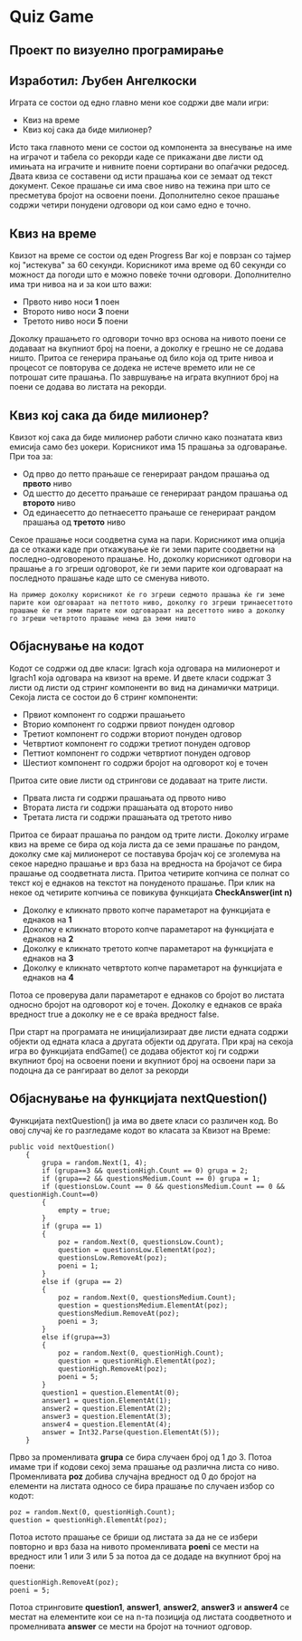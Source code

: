 # Quiz Game
## Проект по визуелно програмирање
## Изработил: Љубен Ангелкоски

Играта се состои од едно главно мени кое содржи две мали игри:

- Квиз на време
- Квиз кој сака да биде милионер?

Исто така главното мени се состои од компонента за внесување на име на играчот и табела со рекорди каде се прикажани две листи од имињата на играчите и нивните поени сортирани во опаѓачки редосед. Двата квиза се составени од исти прашања кои се земаат од текст документ. Секое прашање си има свое ниво на тежина при што се пресметува бројот на освоени поени. Дополнително секое прашање содржи четири понудени одговори од кои само едно е точно.

## Квиз на време

Квизот на време се состои од еден Progress Bar кој е поврзан со тајмер кој "истекува" за 60 секунди. Корисникот има време од 60 секунди со можност да погоди што е можно повеќе точни одговори. Дополнително има три нивоа на и за кои што важи:

- Првото ниво носи **1** поен
- Второто ниво носи **3** поени
- Третото ниво носи **5** поени

Доколку прашањето го одговори точно врз основа на нивото поени се додаваат на вкупниот број на поени, а доколку е грешно не се додава ништо. Притоа се генерира прањање од било која од трите нивоа и процесот се повторува се додека не истече времето или не се потрошат сите прашања. По завршување на играта вкупниот број на поени се додава во листата на рекорди.

## Квиз кој сака да биде милионер?

Квизот кој сака да биде милионер работи слично како познатата квиз емисија само без џокери. Корисникот има 15 прашања за одговарање. При тоа за:

- Од прво до петто прањаше се генерираат рандом прашања од **првото** ниво
- Од шестто до десетто прањаше се генерираат рандом прашања од **второто** ниво
- Од единаесетто до петнаесетто прањаше се генерираат рандом прашања од **третото** ниво

Секое прашање носи соодветна сума на пари. Корисникот има опција да се откажи каде при откажување ќе ги земи парите соодветни на последно-одговореното прашање. Но, доколку корисникот одговори на прашање а го згреши одговорот, ќе ги земи парите кои одговараат на последното прашање каде што се сменува нивото.

```
На пример доколку корисникот ќе го згреши седмото прашања ќе ги земе парите кои одговараат на петтото ниво, доколку го згреши тринаесеттото прашање ќе ги земи парите кои одговараат на десеттото ниво а доколку го згреши четвртото прашање нема да земи ништо
```

## Објаснување на кодот

Кодот се содржи од две класи: Igrach која одговара на милионерот и Igrach1 која одговара на квизот на време. И двете класи содржат 3 листи од листи од стринг компоненти во вид на динамички матрици. Секоја листа се состои до 6 стринг компоненти:

- Првиот компонент го содржи прашањето
- Вторио компонент го содржи првиот понуден одговор 
- Третиот компонент го содржи вториот понуден одговор 
- Четвртиот компонент го содржи третиот понуден одговор 
- Петтиот компонент го содржи четвртиот понуден одговор 
- Шестиот компонент го содржи бројот на одговорот кој е точен

Притоа сите овие листи од стрингови се додаваат на трите листи.

- Првата листа ги содржи прашањата од првото ниво
- Втората листа ги содржи прашањата од второто ниво
- Третата листа ги содржи прашањата од третото ниво

Притоа се бираат прашања по рандом од трите листи. Доколку играме квиз на време се бира од која листа да се земи прашање по рандом, доколку сме кај милионерот се поставува бројач кој се зголемува на секое наредно прашање и врз база на вредноста на бројачот се бира прашање од соодветната листа. Притоа четирите копчина се полнат со текст кој е еднаков на текстот на понуденото прашање. При клик на некое од четирите копчиња се повикува функцијата **CheckAnswer(int n)**

- Доколку е кликнато првото копче параметарот на функцијата е еднаков на **1**
- Доколку е кликнато второто копче параметарот на функцијата е еднаков на **2**
- Доколку е кликнато третото копче параметарот на функцијата е еднаков на **3**
- Доколку е кликнато четвртото копче параметарот на функцијата е еднаков на **4**

Потоа се проверува дали параметарот е еднаков со бројот во листата односно бројот на одговорот кој е точен. Доколку е еднаков се враќа вредност true а доколку не е се враќа вредност false.

При старт на програмата не иницијализираат две листи едната содржи објекти од едната класа а другата објекти од другата. При крај на секоја игра во функцијата endGame() се додава објектот кој ги содржи вкупниот број на освоени поени и вкупниот број на освоени пари за подоцна да се рангираат во делот за рекорди

## Објаснување на функцијата nextQuestion()

Функцијата nextQuestion() ја има во двете класи со различен код. Во овој случај ќе го разгледаме кодот во класата за Квизот на Време:

```
public void nextQuestion()
    {
        grupa = random.Next(1, 4);
        if (grupa==3 && questionHigh.Count == 0) grupa = 2;
        if (grupa==2 && questionsMedium.Count == 0) grupa = 1;
        if (questionsLow.Count == 0 && questionsMedium.Count == 0 && questionHigh.Count==0)
        {
            empty = true;
        }
        if (grupa == 1)
        {
            poz = random.Next(0, questionsLow.Count);
            question = questionsLow.ElementAt(poz);
            questionsLow.RemoveAt(poz);
            poeni = 1;
        }
        else if (grupa == 2)
        {
            poz = random.Next(0, questionsMedium.Count);
            question = questionsMedium.ElementAt(poz);
            questionsMedium.RemoveAt(poz);
            poeni = 3;
        }
        else if(grupa==3)
        {
            poz = random.Next(0, questionHigh.Count);
            question = questionHigh.ElementAt(poz);
            questionHigh.RemoveAt(poz);
            poeni = 5;
        }
        question1 = question.ElementAt(0);
        answer1 = question.ElementAt(1);
        answer2 = question.ElementAt(2);
        answer3 = question.ElementAt(3);
        answer4 = question.ElementAt(4);
        answer = Int32.Parse(question.ElementAt(5));
    }
```
 
 Прво за променливата **grupa** се бира случаен број од 1 до 3. Потоа имаме три if кодови секој зема прашање од различна листа со ниво. Променливата **poz** добива случајна вредност од 0 до бројот на елементи на листата односо се бира прашање по случаен избор со кодот:

```
poz = random.Next(0, questionHigh.Count);
question = questionHigh.ElementAt(poz);
```

Потоа истото прашање се бриши од листата за да не се избери повторно и врз база на нивото променливата **poeni** се мести на вредност или 1 или 3 или 5 за потоа да се додаде на вкупниот број на поени:

```
questionHigh.RemoveAt(poz);
poeni = 5;
```

Потоа стринговите **question1**, **answer1**, **answer2**,  **answer3** и **answer4** се местат на елементите кои се на n-та позиција од листата соодветното и промелнивата **answer** се мести на бројот на точниот одговор.
